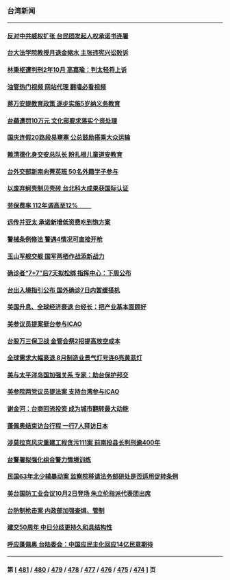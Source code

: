 ### 台湾新闻
---
#### [反对中共威权扩张 台民团发起人权承诺书连署](../../pages/ncid1349361/n13836234.md?10011245) 
#### [台大法学院教授月退金缩水 主张违宪兴讼败诉](../../pages/ncid1349361/n13836297.md?10011245) 
#### [林秉枢遭判刑2年10月 高嘉瑜：判太轻将上诉](../../pages/ncid1349361/n13836291.md?10011245) 
#### [油管热门视频 网站代理 翻墙必看视频](http://209.222.30.114:81/youtube.html?10011245)
#### [蒋万安提教育政策 逐步实施5岁纳义务教育](../../pages/ncid1349361/n13836289.md?10011245) 
#### [台蘋遭罚10万元 文化部要求落实个资处理](../../pages/ncid1349361/n13836287.md?10011245) 
#### [国庆连假20路段易壅塞 公总鼓励搭乘大众运输](../../pages/ncid1349361/n13836279.md?10011245) 
#### [赖清德化身交安总队长 盼扎根儿童道安教育](../../pages/ncid1349361/n13836278.md?10011245) 
#### [台外交部新南向菁英班 50名外籍学子参与](../../pages/ncid1349361/n13836280.md?10011245) 
#### [以废弃蚵壳制贝壳砖 台北科大成果获国际认证](../../pages/ncid1349361/n13836281.md?10011245) 
#### [劳保费率 112年调高至12% 　　](../../pages/ncid1349361/n13836277.md?10011245) 
#### [远传并亚太 承诺新增低资费吃到饱方案](../../pages/ncid1349361/n13836270.md?10011245) 
#### [警械条例修法 警遇4情况可直接开枪](../../pages/ncid1349361/n13836267.md?10011245) 
#### [玉山军舰交舰 国军两栖作战添新战力](../../pages/ncid1349361/n13836256.md?10011245) 
#### [确诊者“7+7”后7天拟松绑  指挥中心：下周公布](../../pages/ncid1349361/n13836204.md?10011245) 
#### [台出入境指引公布 国外确诊7日内暂缓搭机](../../pages/ncid1349361/n13836209.md?10011245) 
#### [美国升息、全球经济衰退 台经长：把产业基本面顾好](../../pages/ncid1349361/n13836213.md?10011245) 
#### [美参议员提案挺台参与ICAO](../../pages/ncid1349361/n13836207.md?10011245) 
#### [台股万三保卫战 金管会祭2招提高放空成本](../../pages/ncid1349361/n13836190.md?10011245) 
#### [全球需求大幅衰退 8月制造业景气灯号连6亮黄蓝灯](../../pages/ncid1349361/n13836194.md?10011245) 
#### [美与太平洋岛国加强关系 专家：助台保护邦交](../../pages/ncid1349361/n13836095.md?10011245) 
#### [美参院两党议员提法案 支持台湾参与ICAO](../../pages/ncid1349361/n13835959.md?10011245) 
#### [谢金河：台商回流投资 成为城市翻转最大动能](../../pages/ncid1349361/n13835791.md?10011245) 
#### [蓬佩奥结束访台行程 一行7人拜访日本](../../pages/ncid1349361/n13835377.md?10011245) 
#### [涉莫拉克风灾重建工程贪污111案 前南投县长判刑逾400年](../../pages/ncid1349361/n13835531.md?10011245) 
#### [台警署拟强化组合警力情境训练](../../pages/ncid1349361/n13835536.md?10011245) 
#### [民国63年北少辅暴动案 监察院移请法务部研处是否适用促转条例](../../pages/ncid1349361/n13835508.md?10011245) 
#### [美台国防工业会议10月2日登场 朱立伦指派代表团出席](../../pages/ncid1349361/n13835505.md?10011245) 
#### [台防制枪击案 内政部加强查缉、管制](../../pages/ncid1349361/n13835537.md?10011245) 
#### [建交50周年 中日分歧更持久和具结构性](../../pages/ncid1349361/n13835405.md?10011245) 
#### [呼应蓬佩奥 台陆委会：中国应民主化回应14亿民意期待](../../pages/ncid1349361/n13835502.md?10011245) 

---
#### 第 [ [481](./481.md?10011245) / [480](./480.md?10011245) / [479](./479.md?10011245) / [478](./478.md?10011245) / [477](./477.md?10011245) / [476](./476.md?10011245) / [475](./475.md?10011245) / [474](./474.md?10011245) ] 页
